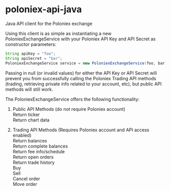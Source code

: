 # poloniex-api-java
Java API client for the Poloniex exchange

Using this client is as simple as instantiating a new PoloniexExchangeService with your Poloniex API Key and API Secret as constructor parameters:

```java
String apiKey = "foo";
String apiSecret = "bar";
PoloniexExchangeService service = new PoloniexExchangeService(foo, bar);
```

Passing in null (or invalid values) for either the API Key or API Secret will prevent you from successfully calling the Poloniex Trading API methods (trading, retrieving private info related to your account, etc), but public API methods will still work. 

The PoloniexExchangeService offers the following functionality:

1. Public API Methods (do not require Poloniex account)  
Return ticker  
Return chart data  


2. Trading API Methods (Requires Poloniex account and API access enabled)  
Return balances  
Return complete balances   
Return fee info/schedule  
Return open orders  
Return trade history  
Buy    
Sell  
Cancel order  
Move order  


